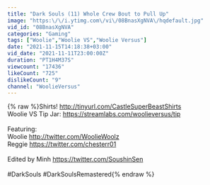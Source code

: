 ```yaml
---
title: "Dark Souls (11) Whole Crew Bout to Pull Up"
image: "https:\/\/i.ytimg.com\/vi\/08BnasXgNVA\/hqdefault.jpg"
vid_id: "08BnasXgNVA"
categories: "Gaming"
tags: ["Woolie","Woolie VS","Woolie Versus"]
date: "2021-11-15T14:18:38+03:00"
vid_date: "2021-11-11T23:00:00Z"
duration: "PT1H4M37S"
viewcount: "17436"
likeCount: "725"
dislikeCount: "9"
channel: "WoolieVersus"
---
```

{% raw %}Shirts! <a rel="nofollow" target="blank" href="http://tinyurl.com/CastleSuperBeastShirts">http://tinyurl.com/CastleSuperBeastShirts</a><br />Woolie VS Tip Jar: <a rel="nofollow" target="blank" href="https://streamlabs.com/woolieversus/tip">https://streamlabs.com/woolieversus/tip</a><br /><br />Featuring: <br />Woolie <a rel="nofollow" target="blank" href="http://twitter.com/WoolieWoolz">http://twitter.com/WoolieWoolz</a><br />Reggie <a rel="nofollow" target="blank" href="https://twitter.com/chesterr01">https://twitter.com/chesterr01</a><br /><br />Edited by Minh <a rel="nofollow" target="blank" href="https://twitter.com/SoushinSen">https://twitter.com/SoushinSen</a><br /><br />#DarkSouls #DarkSoulsRemastered{% endraw %}
